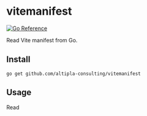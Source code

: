 
# vitemanifest

[![Go Reference](https://pkg.go.dev/badge/github.com/altipla-consulting/vitemanifest.svg)](https://pkg.go.dev/github.com/altipla-consulting/vitemanifest)

Read Vite manifest from Go.


## Install

```shell
go get github.com/altipla-consulting/vitemanifest
```


## Usage

Read 
